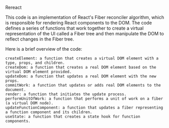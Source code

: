 Rereact

This code is an implementation of React's Fiber reconciler algorithm, which is responsible for rendering React components to the DOM. The code defines a series of functions that work together to create a virtual representation of the UI called a Fiber tree and then manipulate the DOM to reflect changes in the Fiber tree.

Here is a brief overview of the code:

    createElement: a function that creates a virtual DOM element with a type, props, and children.
    createDom: a function that creates a real DOM element based on the virtual DOM element provided.
    updateDom: a function that updates a real DOM element with the new props.
    commitWork: a function that updates or adds real DOM elements to the document.
    render: a function that initiates the update process.
    performUnitOfWork: a function that performs a unit of work on a fiber (a virtual DOM node).
    updateFunctionComponent: a function that updates a fiber representing a function component and its children.
    useState: a function that creates a state hook for function components.
